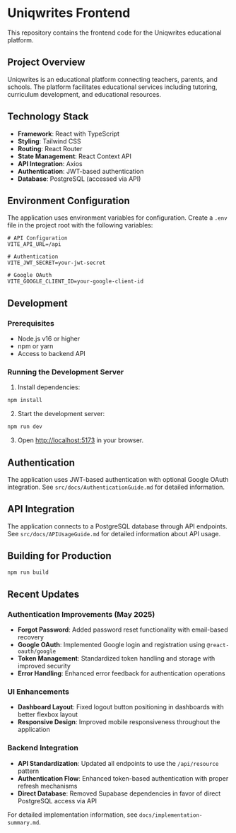 # Uniqwrites Frontend

This repository contains the frontend code for the Uniqwrites educational platform.

## Project Overview

Uniqwrites is an educational platform connecting teachers, parents, and schools. The platform facilitates educational services including tutoring, curriculum development, and educational resources.

## Technology Stack

- **Framework**: React with TypeScript
- **Styling**: Tailwind CSS
- **Routing**: React Router
- **State Management**: React Context API
- **API Integration**: Axios
- **Authentication**: JWT-based authentication
- **Database**: PostgreSQL (accessed via API)

## Environment Configuration

The application uses environment variables for configuration. Create a `.env` file in the project root with the following variables:

```
# API Configuration
VITE_API_URL=/api

# Authentication
VITE_JWT_SECRET=your-jwt-secret

# Google OAuth
VITE_GOOGLE_CLIENT_ID=your-google-client-id
```

## Development

### Prerequisites

- Node.js v16 or higher
- npm or yarn
- Access to backend API

### Running the Development Server

1. Install dependencies:
```bash
npm install
```

2. Start the development server:
```bash
npm run dev
```

3. Open [http://localhost:5173](http://localhost:5173) in your browser.

## Authentication

The application uses JWT-based authentication with optional Google OAuth integration. See `src/docs/AuthenticationGuide.md` for detailed information.

## API Integration

The application connects to a PostgreSQL database through API endpoints. See `src/docs/APIUsageGuide.md` for detailed information about API usage.

## Building for Production

```bash
npm run build
```

## Recent Updates

### Authentication Improvements (May 2025)

- **Forgot Password**: Added password reset functionality with email-based recovery
- **Google OAuth**: Implemented Google login and registration using `@react-oauth/google`
- **Token Management**: Standardized token handling and storage with improved security
- **Error Handling**: Enhanced error feedback for authentication operations

### UI Enhancements

- **Dashboard Layout**: Fixed logout button positioning in dashboards with better flexbox layout
- **Responsive Design**: Improved mobile responsiveness throughout the application

### Backend Integration

- **API Standardization**: Updated all endpoints to use the `/api/resource` pattern
- **Authentication Flow**: Enhanced token-based authentication with proper refresh mechanisms
- **Direct Database**: Removed Supabase dependencies in favor of direct PostgreSQL access via API

For detailed implementation information, see `docs/implementation-summary.md`.
